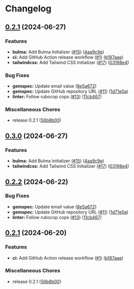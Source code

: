# Changelog

## [0.2.1](https://github.com/JuanVqz/simple_form-themes/compare/v0.3.0...v0.2.1) (2024-06-27)


### Features

* **bulma:** Add Bulma Initializer ([#15](https://github.com/JuanVqz/simple_form-themes/issues/15)) ([4aa9c9e](https://github.com/JuanVqz/simple_form-themes/commit/4aa9c9ee5c21b0d0d431d812d52e9f47c8836c92))
* **ci:** Add GitHub Action release workflow ([#1](https://github.com/JuanVqz/simple_form-themes/issues/1)) ([b187aae](https://github.com/JuanVqz/simple_form-themes/commit/b187aae9ffcd15afdc98b4a4a1ba366e351c8bea))
* **tailwindcss:** Add Tailwind CSS Initializer ([#17](https://github.com/JuanVqz/simple_form-themes/issues/17)) ([03198e4](https://github.com/JuanVqz/simple_form-themes/commit/03198e486ce93e22848bb09b7926026a5044fee2))


### Bug Fixes

* **gemspec:** Update email value ([8e5a672](https://github.com/JuanVqz/simple_form-themes/commit/8e5a6724812d34317dc24dc2c8172ff809f27364))
* **gemspec:** Update GitHub repository URL ([#11](https://github.com/JuanVqz/simple_form-themes/issues/11)) ([1d71e0a](https://github.com/JuanVqz/simple_form-themes/commit/1d71e0a060678f60e1d2ace623b25b73016fb802))
* **linter:** Follow rubocop cops ([#13](https://github.com/JuanVqz/simple_form-themes/issues/13)) ([11cb467](https://github.com/JuanVqz/simple_form-themes/commit/11cb467d53a7a270f490f141937593e41965f42a))


### Miscellaneous Chores

* release 0.2.1 ([56b8b00](https://github.com/JuanVqz/simple_form-themes/commit/56b8b00a894b509d6e067620639dcec7ddac88a5))

## [0.3.0](https://github.com/JuanVqz/simple_form-themes/compare/v0.2.2...v0.3.0) (2024-06-27)


### Features

* **bulma:** Add Bulma Initializer ([#15](https://github.com/JuanVqz/simple_form-themes/issues/15)) ([4aa9c9e](https://github.com/JuanVqz/simple_form-themes/commit/4aa9c9ee5c21b0d0d431d812d52e9f47c8836c92))
* **tailwindcss:** Add Tailwind CSS Initializer ([#17](https://github.com/JuanVqz/simple_form-themes/issues/17)) ([03198e4](https://github.com/JuanVqz/simple_form-themes/commit/03198e486ce93e22848bb09b7926026a5044fee2))

## [0.2.2](https://github.com/JuanVqz/simple_form-themes/compare/v0.2.1...v0.2.2) (2024-06-22)


### Bug Fixes

* **gemspec:** Update email value ([8e5a672](https://github.com/JuanVqz/simple_form-themes/commit/8e5a6724812d34317dc24dc2c8172ff809f27364))
* **gemspec:** Update GitHub repository URL ([#11](https://github.com/JuanVqz/simple_form-themes/issues/11)) ([1d71e0a](https://github.com/JuanVqz/simple_form-themes/commit/1d71e0a060678f60e1d2ace623b25b73016fb802))
* **linter:** Follow rubocop cops ([#13](https://github.com/JuanVqz/simple_form-themes/issues/13)) ([11cb467](https://github.com/JuanVqz/simple_form-themes/commit/11cb467d53a7a270f490f141937593e41965f42a))

## [0.2.1](https://github.com/JuanVqz/simple_form-themes/compare/v0.2.1...v0.2.1) (2024-06-20)


### Features

* **ci:** Add GitHub Action release workflow ([#1](https://github.com/JuanVqz/simple_form-themes/issues/1)) ([b187aae](https://github.com/JuanVqz/simple_form-themes/commit/b187aae9ffcd15afdc98b4a4a1ba366e351c8bea))


### Miscellaneous Chores

* release 0.2.1 ([56b8b00](https://github.com/JuanVqz/simple_form-themes/commit/56b8b00a894b509d6e067620639dcec7ddac88a5))
